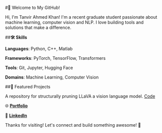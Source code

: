 #👋 Welcome to My GitHub!

Hi, I'm Tanvir Ahmed Khan! I'm a recent graduate student passionate about machine learning, computer vision and NLP. I love building tools and solutions that make a difference.

##**🛠️ Skills**





**Languages**: Python, C++, Matlab



**Frameworks**: PyTorch, TensorFlow, Transformers



**Tools**: Git, Jupyter, Hugging Face



**Domains**: Machine Learning, Computer Vision

##📌 Featured Projects


A repository for structurally pruning LLaVA a vision language model. [Code](https://github.com/takakib123/LLaVA_Prune)


🌐 [**Portfolio**](https://takakib123.github.io/)


💼 [**LinkedIn**](https://www.linkedin.com/in/tanvir-ahmed-26602a231/)



Thanks for visiting! Let's connect and build something awesome! 🚀

